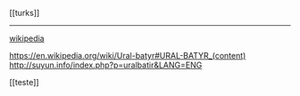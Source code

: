 [[turks]]

---

[wikipedia](https://en.wikipedia.org/wiki/Bashkirs)

https://en.wikipedia.org/wiki/Ural-batyr#URAL-BATYR_(content)
http://suyun.info/index.php?p=uralbatir&LANG=ENG

[[teste]]